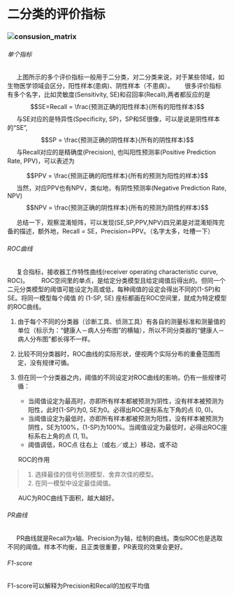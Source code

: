 # 二分类的评价指标
###  ![consusion_matrix](/assets/consusion_matrix.jpg)

###### 单个指标
&ensp;&ensp;&ensp;上图所示的多个评价指标一般用于二分类，对二分类来说，对于某些领域，如生物医学领域会区分，阳性样本(患病)、阴性样本（不患病）。
&ensp;&ensp;&ensp;很多评价指标有多个名字，比如灵敏度(Sensitivity, SE)和召回率(Recall),两者都反应的是$$SE=Recall = \frac{预测正确的阳性样本}{所有的阳性样本}$$
&ensp;&ensp;&ensp;与SE对应的是特异性(Specificity, SP)，SP和SE很像，可以是说是阴性样本的“SE”,
$$SP = \frac{预测正确的阴性样本}{所有的阴性样本}$$
&ensp;&ensp;&ensp;与Recall对应的是精确度(Precision), 也叫阳性预测率(Positive Prediction Rate, PPV)，可以表述为

$$PPV = \frac{预测正确的阳性样本}{所有的预测为阳性的样本}$$
&ensp;&ensp;&ensp;当然，对应PPV也有NPV，类似地，有阴性预测率(Negative Prediction Rate, NPV)$$NPV = \frac{预测正确的阴性样本}{所有的预测为阴性的样本}$$

&ensp;&ensp;&ensp;总结一下，观察混淆矩阵，可以发现(SE,SP,PPV,NPV)四兄弟是对混淆矩阵完备的描述，额外地，Recall = SE，Precision=PPV。（名字太多，吐槽一下）

###### ROC曲线
&ensp;&ensp;&ensp;复合指标，接收器工作特性曲线(receiver operating characteristic curve, ROC)。
&ensp;&ensp;&ensp; ROC空间里的单点，是给定分类模型且给定阈值后得出的。但同一个二元分类模型的阈值可能设定为高或低，每种阈值的设定会得出不同的(1-SP)和SE。将同一模型每个阈值 的 (1-SP, SE) 座标都画在ROC空间里，就成为特定模型的ROC曲线。

1. 由于每个不同的分类器（诊断工具、侦测工具）有各自的测量标准和测量值的单位（标示为：“健康人－病人分布图”的横轴），所以不同分类器的“健康人－病人分布图”都长得不一样。

2. 比较不同分类器时，ROC曲线的实际形状，便视两个实际分布的重叠范围而定，没有规律可循。

3. 但在同一个分类器之内，阈值的不同设定对ROC曲线的影响，仍有一些规律可循：

   + 当阈值设定为最高时，亦即所有样本都被预测为阴性，没有样本被预测为阳性，此时(1-SP)为0, SE为0。必得出ROC座标系左下角的点 (0, 0)。
   + 当阈值设定为最低时，亦即所有样本都被预测为阳性，没有样本被预测为阴性，SE为100%，(1-SP)为100%。当阈值设定为最低时，必得出ROC座标系右上角的点 (1, 1)。
   + 阈值调低，ROC点 往右上（或右／或上）移动，或不动
  
&ensp;&ensp;&ensp; ROC的作用
>1. 选择最佳的信号侦测模型、舍弃次佳的模型。 
>2. 在同一模型中设定最佳阈值。

&ensp;&ensp;&ensp; AUC为ROC曲线下面积，越大越好。

###### PR曲线
&ensp;&ensp;&ensp;PR曲线就是Recall为x轴、Precision为y轴，绘制的曲线。类似ROC也是选取不同的阈值。样本不均衡，且正类很重要，PR表现的效果会更好。

###### F1-score
F1-score可以解释为Precision和Recall的加权平均值